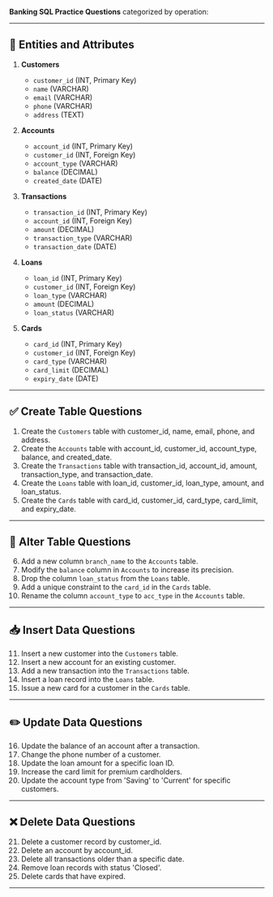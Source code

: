  **Banking SQL Practice Questions** categorized by operation:

---

## 🏦 **Entities and Attributes**
1. **Customers**
   - `customer_id` (INT, Primary Key)
   - `name` (VARCHAR)
   - `email` (VARCHAR)
   - `phone` (VARCHAR)
   - `address` (TEXT)

2. **Accounts**
   - `account_id` (INT, Primary Key)
   - `customer_id` (INT, Foreign Key)
   - `account_type` (VARCHAR)
   - `balance` (DECIMAL)
   - `created_date` (DATE)

3. **Transactions**
   - `transaction_id` (INT, Primary Key)
   - `account_id` (INT, Foreign Key)
   - `amount` (DECIMAL)
   - `transaction_type` (VARCHAR)
   - `transaction_date` (DATE)

4. **Loans**
   - `loan_id` (INT, Primary Key)
   - `customer_id` (INT, Foreign Key)
   - `loan_type` (VARCHAR)
   - `amount` (DECIMAL)
   - `loan_status` (VARCHAR)

5. **Cards**
   - `card_id` (INT, Primary Key)
   - `customer_id` (INT, Foreign Key)
   - `card_type` (VARCHAR)
   - `card_limit` (DECIMAL)
   - `expiry_date` (DATE)

---

## ✅ **Create Table Questions**
1. Create the `Customers` table with customer_id, name, email, phone, and address.
2. Create the `Accounts` table with account_id, customer_id, account_type, balance, and created_date.
3. Create the `Transactions` table with transaction_id, account_id, amount, transaction_type, and transaction_date.
4. Create the `Loans` table with loan_id, customer_id, loan_type, amount, and loan_status.
5. Create the `Cards` table with card_id, customer_id, card_type, card_limit, and expiry_date.

---

## 🔧 **Alter Table Questions**
6. Add a new column `branch_name` to the `Accounts` table.
7. Modify the `balance` column in `Accounts` to increase its precision.
8. Drop the column `loan_status` from the `Loans` table.
9. Add a unique constraint to the `card_id` in the `Cards` table.
10. Rename the column `account_type` to `acc_type` in the `Accounts` table.

---

## 📥 **Insert Data Questions**
11. Insert a new customer into the `Customers` table.
12. Insert a new account for an existing customer.
13. Add a new transaction into the `Transactions` table.
14. Insert a loan record into the `Loans` table.
15. Issue a new card for a customer in the `Cards` table.

---

## ✏️ **Update Data Questions**
16. Update the balance of an account after a transaction.
17. Change the phone number of a customer.
18. Update the loan amount for a specific loan ID.
19. Increase the card limit for premium cardholders.
20. Update the account type from 'Saving' to 'Current' for specific customers.

---

## ❌ **Delete Data Questions**
21. Delete a customer record by customer_id.
22. Delete an account by account_id.
23. Delete all transactions older than a specific date.
24. Remove loan records with status 'Closed'.
25. Delete cards that have expired.

---

